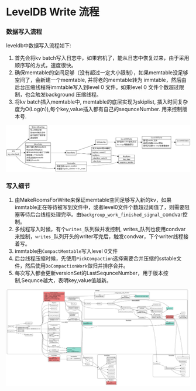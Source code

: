 # LevelDB Write 流程

### 数据写入流程

leveldb中数据写入流程如下:

1. 首先会将kv batch写入日志中，如果宕机了，能从日志中恢复过来，由于采用顺序写的方式，速度很快。
2. 确保memtable的空间足够（没有超过一定大小限制），如果memtable没足够空间了，会新建一个memtable, 并将老的memtable转为
immtable，然后由后台压缩线程将immtable写入到level 0 文件。如果level 0 文件个数超过限制，也会触发background 压缩线程。
3. 将kv batch插入memtable中, memtable的底层实现为skiplist, 插入时间复杂度为O(Log(n)),每个key,value插入都有自己的sequnceNumber.
用来控制版本号.

![db-put-overview](./db-put-overview.svg)


### 写入细节

1. 由MakeRoomsForWrite来保证memtable空间足够写入新的kv，如果immtable正在等待被写到文件中，或者level0文件个数超过阈值了，则需要阻塞等待后台线程处理完毕。由``backgroup_work_finished_signal_``condvar控制。
2. 多线程写入时候，有个`writes_`队列做并发控制, writes_队列也使用condvar来控制，`writes_`队列开头的writer写完后，触发condvar，下个writer线程接着写。
3. immtable由`CompactMemtable`写入level 0文件
4. 后台线程压缩时候，先使用`PickCompaction`选择需要合并压缩的sstable文件，然后使用`DoCompactionWork`做归并排序合并。
5. 每次写入都会更新versionSet的LastSequnceNumber，用于版本控制,Sequnce越大，表明key,value值越新。

![db-put](./db-put.svg)
